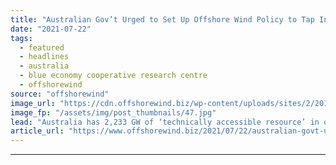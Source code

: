 ```yaml
---
title: "Australian Gov’t Urged to Set Up Offshore Wind Policy to Tap Into 2,233 GW of ‘Technically Accessible Resource’"
date: "2021-07-22"
tags: 
  - featured
  - headlines
  - australia
  - blue economy cooperative research centre
  - offshorewind
source: "offshorewind"
image_url: "https://cdn.offshorewind.biz/wp-content/uploads/sites/2/2018/12/11092243/orsted-1.jpg"
image_fp: "/assets/img/post_thumbnails/47.jpg"
lead: "Australia has 2,233 GW of ‘technically accessible resource’ in offshore wind and &#8216;a major"
article_url: "https://www.offshorewind.biz/2021/07/22/australian-govt-urged-to-set-up-offshore-wind-policy-to-tap-into-2233-gw-of-technically-accessible-resource/"
---
```


---
